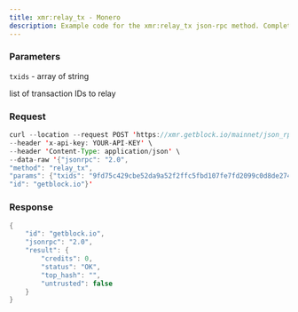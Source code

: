 ```yaml
---
title: xmr:relay_tx - Monero
description: Example code for the xmr:relay_tx json-rpc method. Сomplete guide on how to use xmr:relay_tx json-rpc in GetBlock.io Web3 documentation.
---
```


### Parameters

`txids` - array of string

list of transaction IDs to relay

### Request

``` java
curl --location --request POST 'https://xmr.getblock.io/mainnet/json_rpc' \ 
--header 'x-api-key: YOUR-API-KEY' \ 
--header 'Content-Type: application/json' \ 
--data-raw '{"jsonrpc": "2.0",
"method": "relay_tx",
"params": {"txids": "9fd75c429cbe52da9a52f2ffc5fbd107fe7fd2099c0d8de274dc8a67e0c98613"},
"id": "getblock.io"}'
```

###  Response

``` java
{
    "id": "getblock.io",
    "jsonrpc": "2.0",
    "result": {
        "credits": 0,
        "status": "OK",
        "top_hash": "",
        "untrusted": false
    }
}
```
